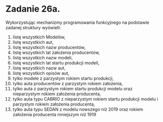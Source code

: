 # Zadanie 26a.
Wykorzystując mechanizmy programowania funkcyjnego na podstawie zadanej struktury wyświetl:
1. listę wszystkich Modelów,
2. listę wszystkich aut,
3. listę wszystkich nazw producentów,
4. listę wszystkich lat założenia producentów,
5. listę wszystkich nazw modeli,
6. listę wszystkich lat startu produkcji modeli,
7. listę wszystkich nazw aut,
8. listę wszystkich opisów aut,
9. tylko modele z parzystym rokiem startu produkcji,
10. tylko auta producentów z parzystym rokiem założenia,
11. tylko auta z parzystym rokiem startu produkcji modelu oraz nieparzystym rokiem założenia producenta,
12. tylko auta typu CABRIO z nieparzystym rokiem startu produkcji modelu i parzystym rokiem założenia
    producenta,
13. tylko auta typu SEDAN z modelu nowszego niż 2019 oraz rokiem założenia producenta mniejszym niż 1919